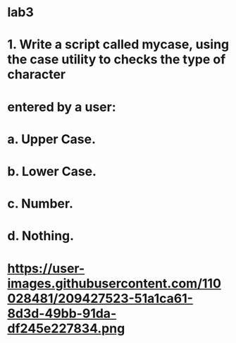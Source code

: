 # lab3
# 1. Write a script called mycase, using the case utility to checks the type of character
# entered by a user:
# a. Upper Case.
# b. Lower Case.
# c. Number.
# d. Nothing.
# https://user-images.githubusercontent.com/110028481/209427523-51a1ca61-8d3d-49bb-91da-df245e227834.png
